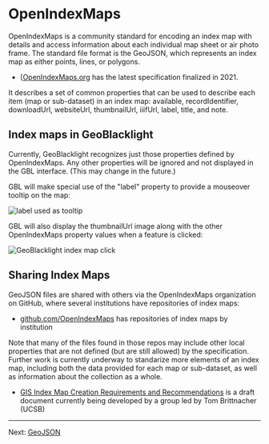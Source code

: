 # OpenIndexMaps

OpenIndexMaps is a community standard for encoding an index map with details and access information about each individual map sheet or air photo frame.  The standard file format is the GeoJSON, which represents an index map as either points, lines, or polygons.

- [[OpenIndexMaps.org](https://openindexmaps.org/](https://openindexmaps.org/specification/1.0.0)) has the latest specification finalized in 2021.

It describes a set of common properties that can be used to describe each item (map or sub-dataset) in an index map: available, recordIdentifier, downloadUrl, websiteUrl, thumbnailUrl, iiifUrl, label, title, and note.

## Index maps in GeoBlacklight

Currently, GeoBlacklight recognizes just those properties defined by OpenIndexMaps.  Any other properties will be ignored and not displayed in the GBL interface.  (This may change in the future.)

GBL will make special use of the "label" property to provide a mouseover tooltip on the map:

![label used as tooltip](https://kgjenkins.github.io/openindexmaps-workshop/image/label-tooltip.png)

GBL will also display the thumbnailUrl image along with the other OpenIndexMaps property values when a feature is clicked:

![GeoBlacklight index map click](https://kgjenkins.github.io/openindexmaps-workshop/image/gbl-click.png)


## Sharing Index Maps

GeoJSON files are shared with others via the OpenIndexMaps organization on GitHub, where several institutions have repositories of index maps:

- [github.com/OpenIndexMaps](https://github.com/OpenIndexMaps) has repositories of index maps by institution

Note that many of the files found in those repos may include other local properties that are not defined (but are still allowed) by the specification.  Further work is currently underway to standarize more elements of an index map, including both the data provided for each map or sub-dataset, as well as information about the collection as a whole.

- [GIS Index Map Creation Requirements and Recommendations](https://docs.google.com/document/d/1GS1_4JmgUkZcehiG1qEyQB3e6mRQ7jdGC7rpyesZqIw/edit) is a draft document currently being developed by a group led by Tom Brittnacher (UCSB)

----

Next: [GeoJSON](geojson)
